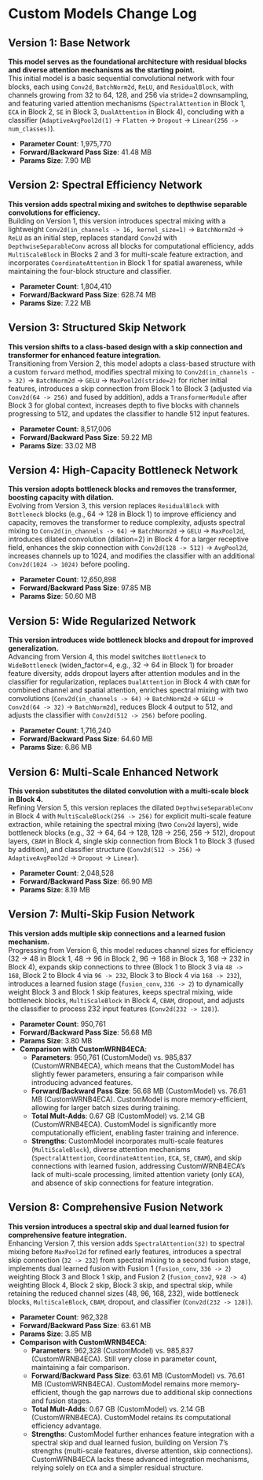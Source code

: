 # Custom Models Change Log

## Version 1: Base Network
**This model serves as the foundational architecture with residual blocks and diverse attention mechanisms as the starting point.**  
This initial model is a basic sequential convolutional network with four blocks, each using `Conv2d`, `BatchNorm2d`, `ReLU`, and `ResidualBlock`, with channels growing from 32 to 64, 128, and 256 via stride=2 downsampling, and featuring varied attention mechanisms (`SpectralAttention` in Block 1, `ECA` in Block 2, `SE` in Block 3, `DualAttention` in Block 4), concluding with a classifier (`AdaptiveAvgPool2d(1)` → `Flatten` → `Dropout` → `Linear(256 -> num_classes)`).  
- **Parameter Count**: 1,975,770  
- **Forward/Backward Pass Size**: 41.48 MB  
- **Params Size**: 7.90 MB  

## Version 2: Spectral Efficiency Network
**This version adds spectral mixing and switches to depthwise separable convolutions for efficiency.**  
Building on Version 1, this version introduces spectral mixing with a lightweight `Conv2d(in_channels -> 16, kernel_size=1)` → `BatchNorm2d` → `ReLU` as an initial step, replaces standard `Conv2d` with `DepthwiseSeparableConv` across all blocks for computational efficiency, adds `MultiScaleBlock` in Blocks 2 and 3 for multi-scale feature extraction, and incorporates `CoordinateAttention` in Block 1 for spatial awareness, while maintaining the four-block structure and classifier.  
- **Parameter Count**: 1,804,410  
- **Forward/Backward Pass Size**: 628.74 MB  
- **Params Size**: 7.22 MB  

## Version 3: Structured Skip Network
**This version shifts to a class-based design with a skip connection and transformer for enhanced feature integration.**  
Transitioning from Version 2, this model adopts a class-based structure with a custom `forward` method, modifies spectral mixing to `Conv2d(in_channels -> 32)` → `BatchNorm2d` → `GELU` → `MaxPool2d(stride=2)` for richer initial features, introduces a skip connection from Block 1 to Block 3 (adjusted via `Conv2d(64 -> 256)` and fused by addition), adds a `TransformerModule` after Block 3 for global context, increases depth to five blocks with channels progressing to 512, and updates the classifier to handle 512 input features.  
- **Parameter Count**: 8,517,006  
- **Forward/Backward Pass Size**: 59.22 MB  
- **Params Size**: 33.02 MB  

## Version 4: High-Capacity Bottleneck Network
**This version adopts bottleneck blocks and removes the transformer, boosting capacity with dilation.**  
Evolving from Version 3, this version replaces `ResidualBlock` with `Bottleneck` blocks (e.g., 64 -> 128 in Block 1) to improve efficiency and capacity, removes the transformer to reduce complexity, adjusts spectral mixing to `Conv2d(in_channels -> 64)` → `BatchNorm2d` → `GELU` → `MaxPool2d`, introduces dilated convolution (dilation=2) in Block 4 for a larger receptive field, enhances the skip connection with `Conv2d(128 -> 512)` → `AvgPool2d`, increases channels up to 1024, and modifies the classifier with an additional `Conv2d(1024 -> 1024)` before pooling.  
- **Parameter Count**: 12,650,898  
- **Forward/Backward Pass Size**: 97.85 MB  
- **Params Size**: 50.60 MB  

## Version 5: Wide Regularized Network
**This version introduces wide bottleneck blocks and dropout for improved generalization.**  
Advancing from Version 4, this model switches `Bottleneck` to `WideBottleneck` (widen_factor=4, e.g., 32 -> 64 in Block 1) for broader feature diversity, adds dropout layers after attention modules and in the classifier for regularization, replaces `DualAttention` in Block 4 with `CBAM` for combined channel and spatial attention, enriches spectral mixing with two convolutions (`Conv2d(in_channels -> 64)` → `BatchNorm2d` → `GELU` → `Conv2d(64 -> 32)` → `BatchNorm2d`), reduces Block 4 output to 512, and adjusts the classifier with `Conv2d(512 -> 256)` before pooling.  
- **Parameter Count**: 1,716,240  
- **Forward/Backward Pass Size**: 64.60 MB  
- **Params Size**: 6.86 MB  

## Version 6: Multi-Scale Enhanced Network
**This version substitutes the dilated convolution with a multi-scale block in Block 4.**  
Refining Version 5, this version replaces the dilated `DepthwiseSeparableConv` in Block 4 with `MultiScaleBlock(256 -> 256)` for explicit multi-scale feature extraction, while retaining the spectral mixing (two `Conv2d` layers), wide bottleneck blocks (e.g., 32 -> 64, 64 -> 128, 128 -> 256, 256 -> 512), dropout layers, `CBAM` in Block 4, single skip connection from Block 1 to Block 3 (fused by addition), and classifier structure (`Conv2d(512 -> 256)` → `AdaptiveAvgPool2d` → `Dropout` → `Linear`).  
- **Parameter Count**: 2,048,528  
- **Forward/Backward Pass Size**: 66.90 MB  
- **Params Size**: 8.19 MB  

## Version 7: Multi-Skip Fusion Network
**This version adds multiple skip connections and a learned fusion mechanism.**  
Progressing from Version 6, this model reduces channel sizes for efficiency (32 -> 48 in Block 1, 48 -> 96 in Block 2, 96 -> 168 in Block 3, 168 -> 232 in Block 4), expands skip connections to three (Block 1 to Block 3 via `48 -> 168`, Block 2 to Block 4 via `96 -> 232`, Block 3 to Block 4 via `168 -> 232`), introduces a learned fusion stage (`fusion_conv`, `336 -> 2`) to dynamically weight Block 3 and Block 1 skip features, keeps spectral mixing, wide bottleneck blocks, `MultiScaleBlock` in Block 4, `CBAM`, dropout, and adjusts the classifier to process 232 input features (`Conv2d(232 -> 128)`).  
- **Parameter Count**: 950,761  
- **Forward/Backward Pass Size**: 56.68 MB  
- **Params Size**: 3.80 MB  
- **Comparison with CustomWRNB4ECA**:  
  - **Parameters**: 950,761 (CustomModel) vs. 985,837 (CustomWRNB4ECA), which means that the CustomModel has slightly fewer parameters, ensuring a fair comparison while introducing advanced features.  
  - **Forward/Backward Pass Size**: 56.68 MB (CustomModel) vs. 76.61 MB (CustomWRNB4ECA). CustomModel is more memory-efficient, allowing for larger batch sizes during training.  
  - **Total Mult-Adds**: 0.67 GB (CustomModel) vs. 2.14 GB (CustomWRNB4ECA). CustomModel is significantly more computationally efficient, enabling faster training and inference.  
  - **Strengths**: CustomModel incorporates multi-scale features (`MultiScaleBlock`), diverse attention mechanisms (`SpectralAttention`, `CoordinateAttention`, `ECA`, `SE`, `CBAM`), and skip connections with learned fusion, addressing CustomWRNB4ECA’s lack of multi-scale processing, limited attention variety (only `ECA`), and absence of skip connections for feature integration.  

## Version 8: Comprehensive Fusion Network
**This version introduces a spectral skip and dual learned fusion for comprehensive feature integration.**  
Enhancing Version 7, this version adds `SpectralAttention(32)` to spectral mixing before `MaxPool2d` for refined early features, introduces a spectral skip connection (`32 -> 232`) from spectral mixing to a second fusion stage, implements dual learned fusion with Fusion 1 (`fusion_conv`, `336 -> 2`) weighting Block 3 and Block 1 skip, and Fusion 2 (`fusion_conv2`, `928 -> 4`) weighting Block 4, Block 2 skip, Block 3 skip, and spectral skip, while retaining the reduced channel sizes (48, 96, 168, 232), wide bottleneck blocks, `MultiScaleBlock`, `CBAM`, dropout, and classifier (`Conv2d(232 -> 128)`).  
- **Parameter Count**: 962,328  
- **Forward/Backward Pass Size**: 63.61 MB  
- **Params Size**: 3.85 MB  
- **Comparison with CustomWRNB4ECA**:  
  - **Parameters**: 962,328 (CustomModel) vs. 985,837 (CustomWRNB4ECA). Still very close in parameter count, maintaining a fair comparison.  
  - **Forward/Backward Pass Size**: 63.61 MB (CustomModel) vs. 76.61 MB (CustomWRNB4ECA). CustomModel remains more memory-efficient, though the gap narrows due to additional skip connections and fusion stages.  
  - **Total Mult-Adds**: 0.67 GB (CustomModel) vs. 2.14 GB (CustomWRNB4ECA). CustomModel retains its computational efficiency advantage.  
  - **Strengths**: CustomModel further enhances feature integration with a spectral skip and dual learned fusion, building on Version 7’s strengths (multi-scale features, diverse attention, skip connections). CustomWRNB4ECA lacks these advanced integration mechanisms, relying solely on `ECA` and a simpler residual structure.  
